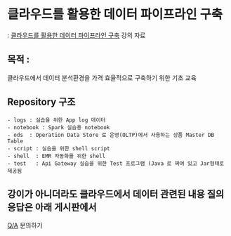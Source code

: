 # 클라우드를 활용한 데이터 파이프라인 구축  

: [클라우드를 활용한 데이터 파이프라인 구축](https://fastcampus.co.kr/data_online_pipeline) 강의 자료

## 목적 : 
클라우드에서 데이터 분석환경을 가격 효율적으로 구축하기 위한 기초 교육
 
## Repository 구조
```
- logs : 실습을 위한 App log 데이터
- notebook : Spark 실습용 notebook 
- ods  : Operation Data Store 로 운영(OLTP)에서 사용하는 상품 Master DB Table 
- script : 실습을 위한 shell script 
- shell  : EMR 자동화를 위한 shell
- test   : Api Gateway 실습을 위한 Test 프로그램 (Java 로 짜여 있고 Jar형태로 제공됨 
```

## 강이가 아니더라도 클라우드에서 데이터 관련된 내용 질의 응답은 아래 게시판에서 

[Q/A](https://fastcampus.co.kr/qna/206742) 문의하기
